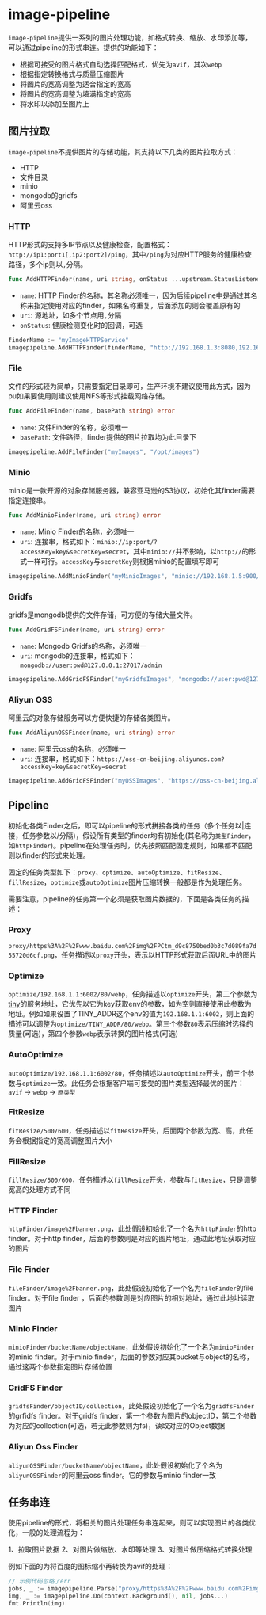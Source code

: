# image-pipeline

`image-pipeline`提供一系列的图片处理功能，如格式转换、缩放、水印添加等，可以通过pipeline的形式串连。提供的功能如下：

- 根据可接受的图片格式自动选择匹配格式，优先为`avif`，其次`webp`
- 根据指定转换格式与质量压缩图片
- 将图片的宽高调整为适合指定的宽高
- 将图片的宽高调整为填满指定的宽高
- 将水印以添加至图片上

## 图片拉取

`image-pipeline`不提供图片的存储功能，其支持以下几类的图片拉取方式：

- HTTP
- 文件目录
- minio
- mongodb的gridfs
- 阿里云oss

### HTTP

HTTP形式的支持多IP节点以及健康检查，配置格式：`http://ip1:port1[,ip2:port2]/ping`，其中`/ping`为对应HTTP服务的健康检查路径，多个ip则以`,`分隔。

```go
func AddHTTPFinder(name, uri string, onStatus ...upstream.StatusListener) error
```

- `name`: HTTP Finder的名称，其名称必须唯一，因为后续pipeline中是通过其名称来指定使用对应的finder，如果名称重复，后面添加的则会覆盖原有的
- `uri`: 源地址，如多个节点用`,`分隔
- `onStatus`: 健康检测变化时的回调，可选

```go
finderName := "myImageHTTPService"
imagepipeline.AddHTTPFinder(finderName, "http://192.168.1.3:8080,192.168.1.6:8080/ping")
```

### File

文件的形式较为简单，只需要指定目录即可，生产环境不建议使用此方式，因为pu如果要使用则建议使用NFS等形式挂载网络存储。

```go
func AddFileFinder(name, basePath string) error 
```

- `name`: 文件Finder的名称，必须唯一
- `basePath`: 文件路径，finder提供的图片拉取均为此目录下

```go
imagepipeline.AddFileFinder("myImages", "/opt/images")
```

### Minio

minio是一款开源的对象存储服务器，兼容亚马逊的S3协议，初始化其finder需要指定连接串。

```go
func AddMinioFinder(name, uri string) error 
```

- `name`: Minio Finder的名称，必须唯一
- `uri`: 连接串，格式如下：`minio://ip:port/?accessKey=key&secretKey=secret`，其中`minio://`并不影响，以`http://`的形式一样可行。`accessKey`与`secretKey`则根据minio的配置填写即可

```go
imagepipeline.AddMinioFinder("myMinioImages", "minio://192.168.1.5:900/?accessKey=key&secretKey=secret")
```

### Gridfs

gridfs是mongodb提供的文件存储，可方便的存储大量文件。

```go
func AddGridFSFinder(name, uri string) error
```

- `name`: Mongodb Gridfs的名称，必须唯一
- `uri`: mongodb的连接串，格式如下：`mongodb://user:pwd@127.0.0.1:27017/admin`

```go
imagepipeline.AddGridFSFinder("myGridfsImages", "mongodb://user:pwd@127.0.0.1:27017/admin")
```

### Aliyun OSS

阿里云的对象存储服务可以方便快捷的存储各类图片。


```go
func AddAliyunOSSFinder(name, uri string) error
```

- `name`: 阿里云oss的名称，必须唯一
- `uri`: 连接串，格式如下：`https://oss-cn-beijing.aliyuncs.com?accessKey=key&secretKey=secret`

```go
imagepipeline.AddGridFSFinder("myOSSImages", "https://oss-cn-beijing.aliyuncs.com?accessKey=key&secretKey=secret")
```

## Pipeline

初始化各类Finder之后，即可以pipeline的形式拼接各类的任务（多个任务以|连接，任务参数以/分隔)，假设所有类型的finder均有初始化(其名称为`类型Finder`，如`httpFinder`)。pipeline在处理任务时，优先按照匹配固定规则，如果都不匹配则以finder的形式来处理。

固定的任务类型如下：`proxy`、`optimize`、`autoOptimize`、`fitResize`、`fillResize`，`optimize`或`autoOptimize`图片压缩转换一般都是作为处理任务。

需要注意，pipeline的任务第一个必须是获取图片数据的，下面是各类任务的描述：

### Proxy

`proxy/https%3A%2F%2Fwww.baidu.com%2Fimg%2FPCtm_d9c8750bed0b3c7d089fa7d55720d6cf.png`，任务描述以`proxy`开头，表示以HTTP形式获取后面URL中的图片

### Optimize

`optimize/192.168.1.1:6002/80/webp`，任务描述以`optimize`开头，第二个参数为[tiny]()的服务地址，它优先以它为key获取env的参数，如为空则直接使用此参数为地址。例如如果设置了TINY_ADDR这个env的值为`192.168.1.1:6002`，则上面的描述可以调整为`optimize/TINY_ADDR/80/webp`。第三个参数`80`表示压缩时选择的质量(可选)，第四个参数`webp`表示转换的图片格式(可选)

### AutoOptimize

`autoOptimize/192.168.1.1:6002/80`，任务描述以`autoOptimize`开头，前三个参数与`optimize`一致。此任务会根据客户端可接受的图片类型选择最优的图片：`avif` -> `webp` -> `原类型`

### FitResize

`fitResize/500/600`，任务描述以`fitResize`开头，后面两个参数为宽、高，此任务会根据指定的宽高调整图片大小

### FillResize

`fillResize/500/600`，任务描述以`fillResize`开头，参数与`fitResize`，只是调整宽高的处理方式不同

### HTTP Finder

`httpFinder/image%2Fbanner.png`，此处假设初始化了一个名为`httpFinder`的http finder。对于http finder，后面的参数则是对应的图片地址，通过此地址获取对应的图片

### File Finder

`fileFinder/image%2Fbanner.png`，此处假设初始化了一个名为`fileFinder`的file finder。对于file finder ，后面的参数则是对应图片的相对地址，通过此地址读取图片


### Minio Finder

`minioFinder/bucketName/objectName`，此处假设初始化了一个名为`minioFinder`的minio finder。对于minio finder，后面的参数对应其bucket与object的名称，通过这两个参数指定图片存储位置

### GridFS Finder

`gridfsFinder/objectID/collection`，此处假设初始化了一个名为`gridfsFinder`的grfidfs finder。对于gridfs finder，第一个参数为图片的objectID，第二个参数为对应的collection(可选，若无此参数则为fs)，读取对应的Object数据

### Aliyun Oss Finder

`aliyunOSSFinder/bucketName/objectName`，此处假设初始化了个名为`aliyunOSSFinder`的阿里云oss finder。它的参数与minio finder一致

## 任务串连

使用pipeline的形式，将相关的图片处理任务串连起来，则可以实现图片的各类优化，一般的处理流程为：

1、拉取图片数据
2、对图片做缩放、水印等处理
3、对图片做压缩格式转换处理

例如下面的为将百度的图标缩小再转换为avif的处理：

```go
// 示例代码忽略了err
jobs, _ := imagepipeline.Parse("proxy/https%3A%2F%2Fwww.baidu.com%2Fimg%2FPCtm_d9c8750bed0b3c7d089fa7d55720d6cf.png|fitResize/100/80|optimize/192.168.1.1:6002/80/avif", "")
img, _ := imagepipeline.Do(context.Background(), nil, jobs...)
fmt.Println(img)
```
